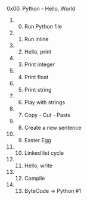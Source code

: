 0x00. Python - Hello, World
1. 0. Run Python file
2. 1. Run inline
3. 2. Hello, print
4. 3. Print integer
5. 4. Print float
6. 5. Print string
7. 6. Play with strings
8. 7. Copy - Cut - Paste
9. 8. Create a new sentence
10. 9. Easter Egg
11. 10. Linked list cycle
12. 11. Hello, write
13. 12. Compile
14. 13. ByteCode -> Python #1

